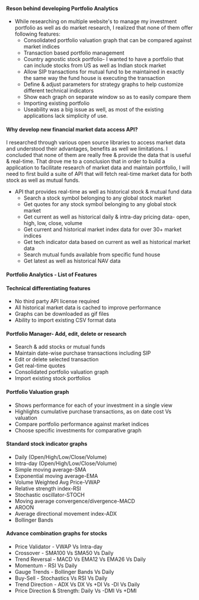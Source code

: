 <div>
<h4>Reson behind developing Portfolio Analytics</h4>
<ul>
<li>While researching on multiple website's to manage my investment portfolio as well as do market research, 
I realized that none of them offer following features:
<ul>
<li>Consolidated portfolio valuation graph that can be compared against market indices</li>
<li>Transaction based portfolio management</li>
<li>Country agnostic stock portfolio- I wanted to have a portfolio that can include stocks from US as well as Indian stock market</li>
<li>Allow SIP transactions for mutual fund to be maintained in exactly the same way the fund house is executing the transaction</li>
<li>Define & adjust parameters for strategy graphs to help customize different technical indicators</li>
<li>Show each graph on separate window so as to easily compare them</li>
<li>Importing existing portfolio</li>
<li>Useability was a big issue as well, as most of the existing applications lack simplicity of use.</li>
</ul>
</li>
</ul>
<h4>Why develop new financial market data access API?</h4>
I researched through various open source libraries to access market data and understood their advantages, benefits as well we limitations. 
I concluded that none of them are really free & provide the data that is useful & real-time. 
That drove me to a conclusion that in order to build a application to facilitate research of market data and maintain portfolio, 
I will need to first build a suite of API that will fetch real-time market data for both stock as well as mutual funds. 
<ul>
<li>API that provides real-time as well as historical stock & mutual fund data
<ul>
<li>Search a stock symbol belonging to any global stock market</li>
<li>Get quotes for any stock symbol belonging to any global stock market</li>
<li>Get current as well as historical daily & intra-day pricing data- open, high, low, close, volume</li>
<li>Get current and historical market index data for over 30+ market indices</li>
<li>Get tech indicator data based on current as well as historical market data</li>
<li>Search mutual funds available from specific fund house</li>
<li>Get latest as well as historical NAV data</li>
</ul>
</li>
</ul>
<h4 class="text-center">Portfolio Analytics - List of Features</h4>
<h4>Technical differentiating features</h4>
<ul>
<li>No third party API license required</li>
<li>All historical market data is cached to improve performance</li>
<li>Graphs can be downloaded as gif files</li>
<li>Ability to import existing CSV format data</li>
</ul>
<h4>Portfolio Manager- Add, edit, delete or research</h4>
<ul>
<li>Search & add stocks or mutual funds</li>
<li>Maintain date-wise purchase transactions including SIP</li>
<li>Edit or delete selected transaction</li>
<li>Get real-time quotes</li>
<li>Consolidated portfolio valuation graph</li>
<li>Import existing stock portfolios</li>
</ul>
<h4>Portfolio Valuation graph</h4>
<ul>
<li>Shows performance for each of your investment in a single view</li>
<li>Highlights cumulative purchase transactions, as on date cost Vs valuation</li>
<li>Compare portfolio performance against market indices</li>
<li>Choose specific investments for comparative graph</li>
</ul>
<h4>Standard stock indicator graphs</h4>
<ul>
<li>Daily (Open/High/Low/Close/Volume)</li>
<li>Intra-day (Open/High/Low/Close/Volume)</li>
<li>Simple moving average-SMA</li>
<li>Exponential moving average-EMA</li>
<li>Volume Weighted Avg Price-VWAP</li>
<li>Relative strength index-RSI</li>
<li>Stochastic oscillator-STOCH</li>
<li>Moving average convergence/divergence-MACD</li>
<li>AROON</li>
<li>Average directional movement index-ADX</li>
<li>Bollinger Bands</li>
</ul>
<h4>Advance combination graphs for stocks</h4>
<ul>
<li>Price Validator - VWAP Vs Intra-day</li>
<li>Crossover - SMA100 Vs SMA50 Vs Daily </li>
<li>Trend Reversal - MACD Vs EMA12 Vs EMA26 Vs Daily</li>
<li>Momentum - RSI Vs Daily</li>
<li>Gauge Trends - Bollinger Bands Vs Daily</li>
<li>Buy-Sell - Stochastics Vs RSI Vs Daily</li>
<li>Trend Direction - ADX Vs DX Vs +DI Vs -DI Vs Daily</li>
<li>Price Direction & Strength: Daily Vs -DMI Vs +DMI</li>
</ul>
</div>
